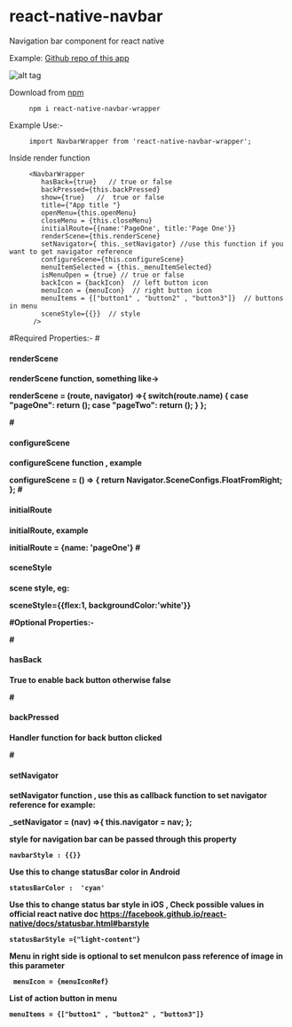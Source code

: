 # react-native-navbar
Navigation bar component for react native

Example: [Github repo of this app](https://github.com/immidi/ReactNativeApp)
         
![alt tag](http://g.recordit.co/5lXtDXvkFU.gif)


Download from [npm](https://www.npmjs.com/package/react-native-navbar-wrapper)
         
         npm i react-native-navbar-wrapper


Example Use:- 

         import NavbarWrapper from 'react-native-navbar-wrapper';
                  
Inside render function 

         <NavbarWrapper
            hasBack={true}   // true or false
            backPressed={this.backPressed}
            show={true}   //  true or false
            title={"App title "}
            openMenu={this.openMenu}
            closeMenu = {this.closeMenu}
            initialRoute={{name:'PageOne', title:'Page One'}}
            renderScene={this.renderScene}
            setNavigator={ this._setNavigator} //use this function if you want to get navigator reference
            configureScene={this.configureScene}
            menuItemSelected = {this._menuItemSelected}
            isMenuOpen = {true} // true or false
            backIcon = {backIcon}  // left button icon
            menuIcon = {menuIcon}  // right button icon
            menuItems = {["button1" , "button2" , "button3"]}  // buttons in menu
            sceneStyle={{}}  // style
          />


#Required Properties:-
#<h4>renderScene<h4>
<p>renderScene function, something like-> </p>
         renderScene = (route, navigator) =>{
             switch(route.name) {
               case "pageOne":
                 return (<PageOne  navigator={navigator} route={route} />);
               case "pageTwo":
                 return (<PageTwo  navigator={navigator} route={route}/>);
             }
           };

#<h4>configureScene<h4>
<p>configureScene function , example</p>  
     configureScene = () => {
       return Navigator.SceneConfigs.FloatFromRight;
     };
#<h4>initialRoute<h4>
<p>initialRoute, example</p>   
     initialRoute = {name: 'pageOne'}
#<h4>sceneStyle<h4>
<p>scene style, eg:</p>  
          sceneStyle={{flex:1, backgroundColor:'white'}}


#Optional Properties:- 

#<h4>hasBack<h4>
<p>True to enable back button otherwise false</p>
#<h4>backPressed<h4>
<p>Handler function for back button clicked</p>

#<h4>setNavigator<h4>
<p>setNavigator function , use this as callback function to set navigator reference for example:</p>
      _setNavigator = (nav) =>{
         this.navigator = nav;
      };

style for navigation bar can be passed through this property

    navbarStyle : {{}}
    
Use this to change statusBar color in Android

    statusBarColor :  'cyan'
    
 Use this to change status bar style in iOS , Check possible values in official react native doc https://facebook.github.io/react-native/docs/statusbar.html#barstyle
         
    statusBarStyle ={"light-content"}
    
Menu in right side is optional 
to set menuIcon pass reference of image in this parameter 

     menuIcon = {menuIconRef} 
     
List of action button in menu  

    menuItems = {["button1" , "button2" , "button3"]}  



